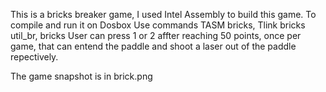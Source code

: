 This is a bricks breaker game, I used Intel Assembly to build this game. To compile and run it on Dosbox
Use commands TASM bricks,
              Tlink bricks util_br,
              bricks
User can press 1 or 2 affter reaching 50 points, once per game, that can entend the paddle and shoot a laser out of the paddle repectively.

The game snapshot is in brick.png
